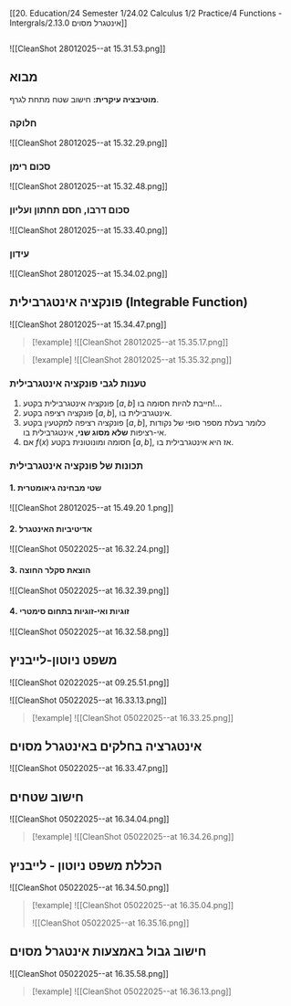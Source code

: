 [[20. Education/24 Semester 1/24.02 Calculus 1/2 Practice/4 Functions - Intergrals/2.13.0 אינטגרל מסוים]]
```table-of-contents
```

![[CleanShot 28012025--at 15.31.53.png]]
## מבוא
**מוטיבציה עיקרית:** חישוב שטח מתחת לגרף.

### חלוקה
![[CleanShot 28012025--at 15.32.29.png]]

### סכום רימן
![[CleanShot 28012025--at 15.32.48.png]]

### סכום דרבו, חסם תחתון ועליון
![[CleanShot 28012025--at 15.33.40.png]]

### עידון
![[CleanShot 28012025--at 15.34.02.png]]

## פונקציה אינטגרבילית (Integrable Function)
![[CleanShot 28012025--at 15.34.47.png]]

> [!example]
> ![[CleanShot 28012025--at 15.35.17.png]]

> [!example]
> ![[CleanShot 28012025--at 15.35.32.png]]

### טענות לגבי פונקציה אינטגרבילית
1. פונקציה אינטגרבילית בקטע $[a,b]$ חייבת להיות חסומה בו!…
2. פונקציה רציפה בקטע $[a,b]$, אינטגרבילית בו.
3. פונקציה רציפה למקטעין  בקטע $[a,b]$, כלומר בעלת מספר סופי של נקודות אי-רציפות **שלא מסוג שני**, אינטגרבילית בו.
4. אם $f(x)$ חסומה ומונוטונית בקטע $[a,b]$, אז היא אינטגרבילית בו.
### תכונות של פונקציה אינטגרבילית
#### 1. שטי מבחינה גיאומטרית
![[CleanShot 28012025--at 15.49.20 1.png]]

#### 2. אדיטיביות האינטגרל
![[CleanShot 05022025--at 16.32.24.png]]
#### 3. הוצאת סקלר החוצה
![[CleanShot 05022025--at 16.32.39.png]]
#### 4. זוגיות ואי-זוגיות בתחום סימטרי
![[CleanShot 05022025--at 16.32.58.png]]

## משפט ניוטון-לייבניץ
![[CleanShot 02022025--at 09.25.51.png]]

![[CleanShot 05022025--at 16.33.13.png]]

> [!example]
> ![[CleanShot 05022025--at 16.33.25.png]]

## אינטגרציה בחלקים באינטגרל מסוים
![[CleanShot 05022025--at 16.33.47.png]]

## חישוב שטחים
![[CleanShot 05022025--at 16.34.04.png]]

> [!example]
> ![[CleanShot 05022025--at 16.34.26.png]]

## הכללת משפט ניוטון - לייבניץ
![[CleanShot 05022025--at 16.34.50.png]]

> [!example]
> ![[CleanShot 05022025--at 16.35.04.png]]
> 
> ![[CleanShot 05022025--at 16.35.16.png]]
> 

## חישוב גבול באמצעות אינטגרל מסוים
![[CleanShot 05022025--at 16.35.58.png]]

> [!example]
> ![[CleanShot 05022025--at 16.36.13.png]]

